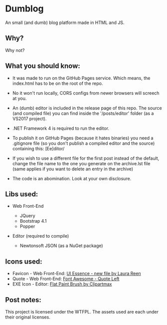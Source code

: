 # Dumblog

An small (and dumb) blog platform made in HTML and JS.

## Why?

Why not?

## What you should know:

- It was made to run on the GitHub Pages service. Which means, the index.html has to be on the root of the repo.

- No it won't run locally, CORS configs from newer browsers will screech at you.
  
- An (dumb) editor is included in the release page of this repo. The source (and compiled file) you can find inside the '/posts/editor' folder (as a VS2017 project).

- .NET Framework 4 is required to run the editor.

- To publish it on GitHub Pages (because it hates binaries) you need a .gitignore file (so you don't publish a compiled editor and the source) containing this: [Ee]ditor/

- If you wish to use a different file for the first post instead of the default, change the file name to the one you generate on the archive.lst file (same applies if you want to delete an entry in the archive)
  
- The code is an abomination. Look at your own disclosure.

## Libs used:

* Web Front-End
	* JQuery
	* Bootstrap 4.1
	* Popper
	
* Editor (required to compile)
	* Newtonsoft JSON (as a NuGet package)

## Icons used:

* Favicon - Web Front-End: [UI Essence - new file by Laura Reen](https://www.shareicon.net/document-write-file-new-create-887243)
* Quote - Web Front-End: [Font Awesome - Quote Left](https://fontawesome.com/v4.7.0/icon/quote-left)
* EXE Icon - Editor: [Flat Paint Brush by Clipartmax](https://www.clipartmax.com/middle/m2i8i8m2A0i8d3d3_open-flat-paint-brush-icon/)

## Post notes:

This project is licensed under the WTFPL. The assets used are each under their original licenses.
